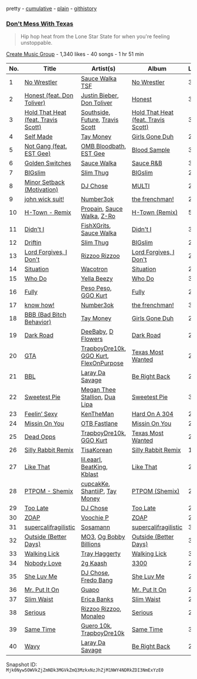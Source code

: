 pretty - [cumulative](/playlists/cumulative/1iiODxaiVpBp522dalIe9V.md) - [plain](/playlists/plain/1iiODxaiVpBp522dalIe9V) - [githistory](https://github.githistory.xyz/mackorone/spotify-playlist-archive/blob/main/playlists/plain/1iiODxaiVpBp522dalIe9V)

### [Don't Mess With Texas](https://open.spotify.com/playlist/1iiODxaiVpBp522dalIe9V)

> Hip hop heat from the Lone Star State for when you're feeling unstoppable.

[Create Music Group](https://open.spotify.com/user/5yxhjtdh364nu3usltc4act75) - 1,340 likes - 40 songs - 1 hr 51 min

| No. | Title | Artist(s) | Album | Length |
|---|---|---|---|---|
| 1 | [No Wrestler](https://open.spotify.com/track/2obe3anCSVz44Xo3oFDi14) | [Sauce Walka TSF](https://open.spotify.com/artist/6xMFA5c7HawCKbZP866h2r) | [No Wrestler](https://open.spotify.com/album/6LflLxGps95oqkuBTxlqtr) | 3:00 |
| 2 | [Honest \(feat\. Don Toliver\)](https://open.spotify.com/track/116IS04a18L5lKQADerNeb) | [Justin Bieber](https://open.spotify.com/artist/1uNFoZAHBGtllmzznpCI3s), [Don Toliver](https://open.spotify.com/artist/4Gso3d4CscCijv0lmajZWs) | [Honest](https://open.spotify.com/album/3FYzzktY8TFWNCXVGfJZL6) | 3:13 |
| 3 | [Hold That Heat \(feat\. Travis Scott\)](https://open.spotify.com/track/6OrTKLtcF7EBayOV2QqkSK) | [Southside](https://open.spotify.com/artist/23DYJsw4uSCguIqiTIDtcN), [Future](https://open.spotify.com/artist/1RyvyyTE3xzB2ZywiAwp0i), [Travis Scott](https://open.spotify.com/artist/0Y5tJX1MQlPlqiwlOH1tJY) | [Hold That Heat \(feat\. Travis Scott\)](https://open.spotify.com/album/27rslGtWf5WEDhLlG05r12) | 3:41 |
| 4 | [Self Made](https://open.spotify.com/track/1WZXUglutCwVIsq524GZMX) | [Tay Money](https://open.spotify.com/artist/6R6EfP43F8ZuMcilsE4zs7) | [Girls Gone Duh](https://open.spotify.com/album/2gsuokG689yNjGsqfygA9E) | 2:48 |
| 5 | [Not Gang \(feat\. EST Gee\)](https://open.spotify.com/track/5FomOoKIQFmXKalg8ORKf0) | [OMB Bloodbath](https://open.spotify.com/artist/791JV2CttYVOeGa9F6Kdu3), [EST Gee](https://open.spotify.com/artist/4FlG0V0jhLO4qGpayFOphj) | [Blood Sample](https://open.spotify.com/album/1XTLPFNI7FRwXRytYL2ny3) | 3:09 |
| 6 | [Golden Switches](https://open.spotify.com/track/0loDqC9i5cMAEFP491CfAz) | [Sauce Walka](https://open.spotify.com/artist/42yf4QkiE9a252krn9OUCb) | [Sauce R&B](https://open.spotify.com/album/4n1fz9NsvFuAHnFzjnpwVm) | 3:22 |
| 7 | [BIGslim](https://open.spotify.com/track/0XDqaGsTZcZRM9rzkq2ATP) | [Slim Thug](https://open.spotify.com/artist/0st5vgzw9XkH5ALJiUM1lE) | [BIGslim](https://open.spotify.com/album/3JgtydA6D88Q1yp6oOdxgl) | 2:07 |
| 8 | [Minor Setback \(Motivation\)](https://open.spotify.com/track/5nys6iywUOomFmHj27chRx) | [DJ Chose](https://open.spotify.com/artist/28Jt29jw6Smc3ZkzALTouq) | [MULTI](https://open.spotify.com/album/01Gyi3UvIcbXejlgpjAYyD) | 2:30 |
| 9 | [john wick suit!](https://open.spotify.com/track/0DVvXeJsAoAXmjWxNywWBs) | [Number3ok](https://open.spotify.com/artist/4MtcvEARRIBS46XfIaW2fK) | [the frenchman!](https://open.spotify.com/album/2IHWRPJ3KWLjWPlG99tysl) | 2:10 |
| 10 | [H\-Town \- Remix](https://open.spotify.com/track/6SsMkJmxwXQwd06gBdBY7E) | [Propain](https://open.spotify.com/artist/2hJIsGyAMyrircVHcLEj4y), [Sauce Walka](https://open.spotify.com/artist/42yf4QkiE9a252krn9OUCb), [Z\-Ro](https://open.spotify.com/artist/6MrdwyCIKbpXmTKQBlG3uq) | [H\-Town \(Remix\)](https://open.spotify.com/album/2zUViYjg70WIYvbgGP9PzS) | 5:17 |
| 11 | [Didn't I](https://open.spotify.com/track/3KyfIdY2Zb49DJD9WCSOrs) | [FishXGrits](https://open.spotify.com/artist/6R0n5lwA5ZSigB6wtERmU6), [Sauce Walka](https://open.spotify.com/artist/42yf4QkiE9a252krn9OUCb) | [Didn't I](https://open.spotify.com/album/4HIiQCEDlQXq7BXkpJHH9U) | 3:11 |
| 12 | [Driftin](https://open.spotify.com/track/2PVYjOAvcQIQvjKN5tsCoE) | [Slim Thug](https://open.spotify.com/artist/0st5vgzw9XkH5ALJiUM1lE) | [BIGslim](https://open.spotify.com/album/3JgtydA6D88Q1yp6oOdxgl) | 2:52 |
| 13 | [Lord Forgives, I Don't](https://open.spotify.com/track/14yKklaeftP61YcsbzIDfR) | [Rizzoo Rizzoo](https://open.spotify.com/artist/2zaB41HXDxNghkA6X0fgXT) | [Lord Forgives, I Don't](https://open.spotify.com/album/3OuU06ISpBVfx4joRbhoWS) | 2:43 |
| 14 | [Situation](https://open.spotify.com/track/5yRFUb6uJF6VD4uxiBMWL2) | [Wacotron](https://open.spotify.com/artist/4CAL0nDGvLhUfQEpwSLnUz) | [Situation](https://open.spotify.com/album/76CRN3sBlR9O0VtMXcYwIf) | 2:06 |
| 15 | [Who Do](https://open.spotify.com/track/5TBEzhlJqpBFwalNZ3FUpx) | [Yella Beezy](https://open.spotify.com/artist/7kwCkEJ384PWm0UQW3hxjS) | [Who Do](https://open.spotify.com/album/7hQEAJdHOrnsSVapYVdzmj) | 3:02 |
| 16 | [Fully](https://open.spotify.com/track/3pFpmPbKmlZkn2bx3BjZeZ) | [Peso Peso](https://open.spotify.com/artist/4sUMXGoB71qnOF7H691QGj), [GGO Kurt](https://open.spotify.com/artist/0vz5Vjiz8a9dq9PEBACdRG) | [Fully](https://open.spotify.com/album/7ckUIf6MMU3jx2mYCxIJE5) | 2:39 |
| 17 | [know how!](https://open.spotify.com/track/5IdJyMsOQA54YP3nl9dvZK) | [Number3ok](https://open.spotify.com/artist/4MtcvEARRIBS46XfIaW2fK) | [the frenchman!](https://open.spotify.com/album/2IHWRPJ3KWLjWPlG99tysl) | 3:39 |
| 18 | [BBB \(Bad Bitch Behavior\)](https://open.spotify.com/track/0zKlED6S6ytAHPo9sIm1vX) | [Tay Money](https://open.spotify.com/artist/6R6EfP43F8ZuMcilsE4zs7) | [Girls Gone Duh](https://open.spotify.com/album/2gsuokG689yNjGsqfygA9E) | 2:36 |
| 19 | [Dark Road](https://open.spotify.com/track/5RIGVObnEnToyzJFoGTCVK) | [DeeBaby](https://open.spotify.com/artist/6jxLcPfLvVwcz7bmzOWwwE), [D Flowers](https://open.spotify.com/artist/7rnjmw51Muflmf5IFVY8eF) | [Dark Road](https://open.spotify.com/album/2tHoS8toJh8gQyZqZVcfYD) | 2:28 |
| 20 | [GTA](https://open.spotify.com/track/6eMmzyzYUFYcXzMJM5c0UK) | [TrapboyDre10k](https://open.spotify.com/artist/5HWorG0e96YIZj95zBgGm9), [GGO Kurt](https://open.spotify.com/artist/0vz5Vjiz8a9dq9PEBACdRG), [FlexOnPurpose](https://open.spotify.com/artist/4287T1pBhcQy9KNK317Jw1) | [Texas Most Wanted](https://open.spotify.com/album/73vl4508ybRcsAB9iFw8QT) | 2:22 |
| 21 | [BBL](https://open.spotify.com/track/09GVTv0gek9RAEueBdSewr) | [Laray Da Savage](https://open.spotify.com/artist/4WfNX2LlcuKMJt7af2KoKr) | [Be Right Back](https://open.spotify.com/album/5Izh2noGO3njNMtkjkWEdy) | 2:24 |
| 22 | [Sweetest Pie](https://open.spotify.com/track/7mFj0LlWtEJaEigguaWqYh) | [Megan Thee Stallion](https://open.spotify.com/artist/181bsRPaVXVlUKXrxwZfHK), [Dua Lipa](https://open.spotify.com/artist/6M2wZ9GZgrQXHCFfjv46we) | [Sweetest Pie](https://open.spotify.com/album/4qw41n8iWrdR70Ui3hYBPv) | 3:21 |
| 23 | [Feelin’ Sexy](https://open.spotify.com/track/41sGvetgNrEbeknJVP8KbC) | [KenTheMan](https://open.spotify.com/artist/6o4O5GX5kOWAGXtZUedxo3) | [Hard On A 304](https://open.spotify.com/album/6a6DFsmuYzp39qKtn3UJ3P) | 2:01 |
| 24 | [Missin On You](https://open.spotify.com/track/6577AnKjtigPF8dfBUae1K) | [OTB Fastlane](https://open.spotify.com/artist/130sangK9RkAwRToKn9GHj) | [Missin On You](https://open.spotify.com/album/1XJpptR1R0SnV3Y0Sn9zra) | 2:25 |
| 25 | [Dead Opps](https://open.spotify.com/track/79JnFCUxy8ay5QjMBVKjTC) | [TrapboyDre10k](https://open.spotify.com/artist/5HWorG0e96YIZj95zBgGm9), [GGO Kurt](https://open.spotify.com/artist/0vz5Vjiz8a9dq9PEBACdRG) | [Texas Most Wanted](https://open.spotify.com/album/73vl4508ybRcsAB9iFw8QT) | 2:58 |
| 26 | [Silly Rabbit Remix](https://open.spotify.com/track/1WKxfgtZBYPhwO1flCDGIv) | [TisaKorean](https://open.spotify.com/artist/6lEhBhAv6HOopjXssi09cq) | [Silly Rabbit Remix](https://open.spotify.com/album/6PPOMPv4MR91vhEjt2Lm7x) | 1:56 |
| 27 | [Like That](https://open.spotify.com/track/6V2Zic3VK8Lh7tXn26bjmY) | [lil.eaarl](https://open.spotify.com/artist/4qNArONVuwcb76UTLYAEES), [BeatKing](https://open.spotify.com/artist/5L8p9kDnX2cgoI8VLUL2p4), [Kblast](https://open.spotify.com/artist/3WyzXUbSj6GlWl379WjHOU) | [Like That](https://open.spotify.com/album/1UsDEajtCBCUNM8e4pcGfc) | 2:44 |
| 28 | [PTPOM \- Shemix](https://open.spotify.com/track/5q146DLWV5OJTK0Uch3p5C) | [cupcakKe](https://open.spotify.com/artist/76SlrtEaq2oViRXulxjfuM), [ShantiiP](https://open.spotify.com/artist/6LDmAUGAL9bDnQpu5dxBv5), [Tay Money](https://open.spotify.com/artist/6R6EfP43F8ZuMcilsE4zs7) | [PTPOM \(Shemix\)](https://open.spotify.com/album/1vnwE0JjXVAvPLvtjkvuym) | 2:02 |
| 29 | [Too Late](https://open.spotify.com/track/7qeLgN61bBOdBUEEleUVN7) | [DJ Chose](https://open.spotify.com/artist/28Jt29jw6Smc3ZkzALTouq) | [Too Late](https://open.spotify.com/album/1KnrbTqOq3GgMjf8fjlCwu) | 2:33 |
| 30 | [ZOAP](https://open.spotify.com/track/3Wwba3vQ0RxTr5Qd618aWK) | [Voochie P](https://open.spotify.com/artist/4XxIlRzfz6UtWj0uYTlEy3) | [ZOAP](https://open.spotify.com/album/6UdMrSbIolbyref3Gz365u) | 2:11 |
| 31 | [supercalifragilistic](https://open.spotify.com/track/7J9sAoWvr9RckIuQm5CvsK) | [Sosamann](https://open.spotify.com/artist/3Bj81IbILbuj2uEwWXMdXI) | [supercalifragilistic](https://open.spotify.com/album/56UXn7lj4erZRyVNsQRhUr) | 3:16 |
| 32 | [Outside \(Better Days\)](https://open.spotify.com/track/2AJvoUXSml9cDzQdsk1pEG) | [MO3](https://open.spotify.com/artist/44JEJiBvti7NiEhAfzWstv), [Og Bobby Billions](https://open.spotify.com/artist/6bS1ddLkqrK5Jl6GyKK4j2) | [Outside \(Better Days\)](https://open.spotify.com/album/3EeayWYuFnQuR49Euu1gjI) | 3:35 |
| 33 | [Walking Lick](https://open.spotify.com/track/4m2uWCBrMxXqWbMrktOY8F) | [Tray Haggerty](https://open.spotify.com/artist/4uSOt6gWpmhpmzGtfF9KWs) | [Walking Lick](https://open.spotify.com/album/2WdIRrZMmmQwmE2l1qDclF) | 3:33 |
| 34 | [Nobody Love](https://open.spotify.com/track/2nQk8V1IXvwsT7aeaxwJyc) | [2g Kaash](https://open.spotify.com/artist/49iUa5AMhuPD6aoJmmolhg) | [3300](https://open.spotify.com/album/4B1yRS5vGUfCzePuVDHXF9) | 2:24 |
| 35 | [She Luv Me](https://open.spotify.com/track/7FVLHsRf12tO36rfeD2mXr) | [DJ Chose](https://open.spotify.com/artist/28Jt29jw6Smc3ZkzALTouq), [Fredo Bang](https://open.spotify.com/artist/4yTmEo2clwWq2jwelvqgVv) | [She Luv Me](https://open.spotify.com/album/3WtDxiYCu5F2fLaSinmpgF) | 2:02 |
| 36 | [Mr\. Put It On](https://open.spotify.com/track/42ollc35fN6l5HZh8R3jWD) | [Guapo](https://open.spotify.com/artist/1KWQVpABJxgYvLY5pNNZV6) | [Mr\. Put It On](https://open.spotify.com/album/67jVfwe7OzwZniEtB7Ra4Z) | 2:05 |
| 37 | [Slim Waist](https://open.spotify.com/track/44jJCOAbyqF8msu7P79twG) | [Erica Banks](https://open.spotify.com/artist/2SXhbucehn00OBVKhzxDyM) | [Slim Waist](https://open.spotify.com/album/12SXIjeo8hFvzeyBKnGIYH) | 2:48 |
| 38 | [Serious](https://open.spotify.com/track/1oZo3LCGn9TvGp35c91FHM) | [Rizzoo Rizzoo](https://open.spotify.com/artist/2zaB41HXDxNghkA6X0fgXT), [Monaleo](https://open.spotify.com/artist/2sflbTtCirog5VxD6jPAfb) | [Serious](https://open.spotify.com/album/1qdA1aB28etvotvaIhYsST) | 2:52 |
| 39 | [Same Time](https://open.spotify.com/track/4ps9e46YmROGmpzePmPTnB) | [Guero 10k](https://open.spotify.com/artist/4L2hh6znwtTZtkmX0TmiUJ), [TrapboyDre10k](https://open.spotify.com/artist/5HWorG0e96YIZj95zBgGm9) | [Same Time](https://open.spotify.com/album/2UnTrTuizE45aQqkFtaxiZ) | 3:00 |
| 40 | [Wavy](https://open.spotify.com/track/0nn62fQ6tMOsaw2kJTJUzI) | [Laray Da Savage](https://open.spotify.com/artist/4WfNX2LlcuKMJt7af2KoKr) | [Be Right Back](https://open.spotify.com/album/5Izh2noGO3njNMtkjkWEdy) | 2:26 |

Snapshot ID: `Mjk0Nyw5OWVkZjZmNDk3MGVkZmQ3MzkxNzJhZjM1NWY4NDRkZDI3NmExYzE0`
